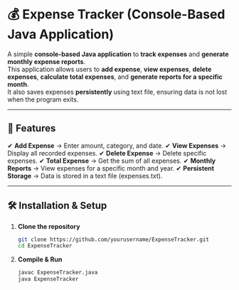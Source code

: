 # 💰 Expense Tracker (Console-Based Java Application)
A simple **console-based Java application** to **track expenses** and **generate monthly expense reports**.  
This application allows users to **add expense**, **view expenses**, **delete expenses**, **calculate total expenses**, and **generate reports for a specific month**.  
It also saves expenses **persistently** using text file, ensuring data is not lost when the program exits.

---

## 📜 Features
✔ **Add Expense** → Enter amount, category, and date.
✔ **View Expenses** → Display all recorded expenses.
✔ **Delete Expense** → Delete specific expenses.
✔ **Total Expense** → Get the sum of all expenses.
✔ **Monthly Reports** → View expenses for a specific month and year.
✔ **Persistent Storage** → Data is stored in a text file (expenses.txt).

---

## 🛠️ Installation & Setup

1. **Clone the repository**
   ```sh
   git clone https://github.com/yourusername/ExpenseTracker.git
   cd ExpenseTracker

2. **Compile & Run**
   ```sh
   javac ExpenseTracker.java
   java ExpenseTracker
